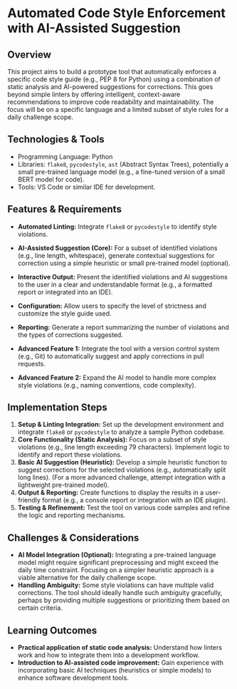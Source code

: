 # Automated Code Style Enforcement with AI-Assisted Suggestion

## Overview
This project aims to build a prototype tool that automatically enforces a specific code style guide (e.g., PEP 8 for Python) using a combination of static analysis and AI-powered suggestions for corrections.  This goes beyond simple linters by offering intelligent, context-aware recommendations to improve code readability and maintainability.  The focus will be on a specific language and a limited subset of style rules for a daily challenge scope.

## Technologies & Tools
- Programming Language: Python
- Libraries: `flake8`, `pycodestyle`, `ast` (Abstract Syntax Trees), potentially a small pre-trained language model (e.g., a fine-tuned version of a small BERT model for code).
- Tools:  VS Code or similar IDE for development.


## Features & Requirements
- **Automated Linting:**  Integrate `flake8` or `pycodestyle` to identify style violations.
- **AI-Assisted Suggestion (Core):**  For a subset of identified violations (e.g., line length, whitespace), generate contextual suggestions for correction using a simple heuristic or small pre-trained model (optional).
- **Interactive Output:** Present the identified violations and AI suggestions to the user in a clear and understandable format (e.g., a formatted report or integrated into an IDE).
- **Configuration:** Allow users to specify the level of strictness and customize the style guide used.
- **Reporting:**  Generate a report summarizing the number of violations and the types of corrections suggested.

- **Advanced Feature 1:** Integrate the tool with a version control system (e.g., Git) to automatically suggest and apply corrections in pull requests.
- **Advanced Feature 2:** Expand the AI model to handle more complex style violations (e.g., naming conventions, code complexity).


## Implementation Steps
1. **Setup & Linting Integration:** Set up the development environment and integrate `flake8` or `pycodestyle` to analyze a sample Python codebase.
2. **Core Functionality (Static Analysis):** Focus on a subset of style violations (e.g., line length exceeding 79 characters).  Implement logic to identify and report these violations.
3. **Basic AI Suggestion (Heuristic):**  Develop a simple heuristic function to suggest corrections for the selected violations (e.g., automatically split long lines). (For a more advanced challenge, attempt integration with a lightweight pre-trained model).
4. **Output & Reporting:** Create functions to display the results in a user-friendly format (e.g., a console report or integration with an IDE plugin).
5. **Testing & Refinement:** Test the tool on various code samples and refine the logic and reporting mechanisms.

## Challenges & Considerations
- **AI Model Integration (Optional):** Integrating a pre-trained language model might require significant preprocessing and might exceed the daily time constraint.  Focusing on a simpler heuristic approach is a viable alternative for the daily challenge scope.
- **Handling Ambiguity:** Some style violations can have multiple valid corrections.  The tool should ideally handle such ambiguity gracefully, perhaps by providing multiple suggestions or prioritizing them based on certain criteria.

## Learning Outcomes
- **Practical application of static code analysis:**  Understand how linters work and how to integrate them into a development workflow.
- **Introduction to AI-assisted code improvement:** Gain experience with incorporating basic AI techniques (heuristics or simple models) to enhance software development tools.

